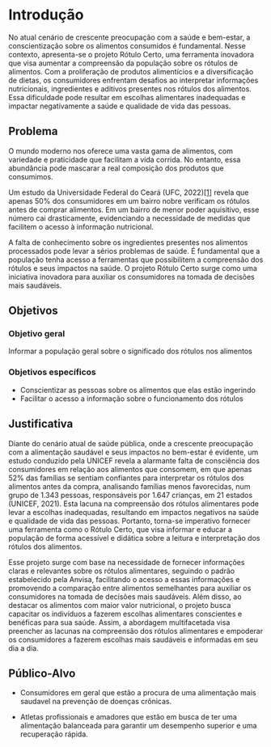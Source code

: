 # Introdução

No atual cenário de crescente preocupação com a saúde e bem-estar, a conscientização sobre os alimentos consumidos é fundamental. Nesse contexto, apresenta-se o projeto Rótulo Certo, uma ferramenta inovadora que visa aumentar a compreensão da população sobre os rótulos de alimentos. Com a proliferação de produtos alimentícios e a diversificação de dietas, os consumidores enfrentam desafios ao interpretar informações nutricionais, ingredientes e aditivos presentes nos rótulos dos alimentos. Essa dificuldade pode resultar em escolhas alimentares inadequadas e impactar negativamente a saúde e qualidade de vida das pessoas.

## Problema

O mundo moderno nos oferece uma vasta gama de alimentos, com variedade e praticidade que facilitam a vida corrida. No entanto, essa abundância pode mascarar a real composição dos produtos que consumimos.

Um estudo da Universidade Federal do Ceará (UFC, 2022)<a href="https://github.com/ICEI-PUC-Minas-PMV-SI/pmv-si-2024-1-pe1-t2-rotulocerto/blob/main/docs/references.md" target="_blank">[1]</a> revela que apenas 50% dos consumidores em um bairro nobre verificam os rótulos antes de comprar alimentos. Em um bairro de menor poder aquisitivo, esse número cai drasticamente, evidenciando a necessidade de medidas que facilitem o acesso à informação nutricional.

A falta de conhecimento sobre os ingredientes presentes nos alimentos processados pode levar a sérios problemas de saúde. É fundamental que a população tenha acesso a ferramentas que possibilitem a compreensão dos rótulos e seus impactos na saúde.
O projeto Rótulo Certo surge como uma iniciativa inovadora para auxiliar os consumidores na tomada de decisões mais saudáveis.

## Objetivos

### Objetivo geral

Informar a população geral sobre o significado dos rótulos nos alimentos

### Objetivos específicos

- Conscientizar as pessoas sobre os alimentos que elas estão ingerindo
- Facilitar o acesso a informação sobre o funcionamento dos rótulos

## Justificativa

Diante do cenário atual de saúde pública, onde a crescente preocupação com a alimentação saudável e seus impactos no bem-estar é evidente, um estudo conduzido pela UNICEF revela a alarmante falta de consciência dos consumidores em relação aos alimentos que consomem, em que apenas 52% das famílias se sentiam confiantes para interpretar os rótulos dos alimentos antes da compra, analisando famílias menos favorecidas, num grupo de 1.343 pessoas, responsáveis por 1.647 crianças, em 21 estados (UNICEF, 2021). Esta lacuna na compreensão dos rótulos alimentares pode levar a escolhas inadequadas, resultando em impactos negativos na saúde e qualidade de vida das pessoas. Portanto, torna-se imperativo fornecer uma ferramenta como o Rótulo Certo, que visa informar e educar a população de forma acessível e didática sobre a leitura e interpretação dos rótulos dos alimentos.

Esse projeto surge com base na necessidade de fornecer informações claras e relevantes sobre os rótulos alimentares, seguindo o padrão estabelecido pela Anvisa, facilitando o acesso a essas informações e promovendo a comparação entre alimentos semelhantes para auxiliar os consumidores na tomada de decisões mais saudáveis. Além disso, ao destacar os alimentos com maior valor nutricional, o projeto busca capacitar os indivíduos a fazerem escolhas alimentares conscientes e benéficas para sua saúde. Assim, a abordagem multifacetada visa preencher as lacunas na compreensão dos rótulos alimentares e empoderar os consumidores a fazerem escolhas mais saudáveis e informadas em seu dia a dia.

## Público-Alvo

- Consumidores em geral que estão a procura de uma alimentação mais saudavel na prevenção de doenças crônicas.

- Atletas profissionais e amadores que estão em busca de ter uma alimentação balanceada para garantir um desempenho superior e uma recuperação rápida.
